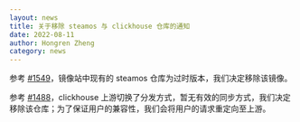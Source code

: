 ```yaml
---
layout: news
title: 关于移除 steamos 与 clickhouse 仓库的通知
date: 2022-08-11
author: Hongren Zheng
category: news
---
```


参考 [#1549](https://github.com/tuna/issues/issues/1549)，镜像站中现有的 steamos 仓库为过时版本，我们决定移除该镜像。

参考 [#1488](https://github.com/tuna/issues/issues/1488)，clickhouse 上游切换了分发方式，暂无有效的同步方式，我们决定移除该仓库；为了保证用户的兼容性，我们会将用户的请求重定向至上游。
